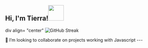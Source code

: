 


<!---
flgirl813/flgirl813 is a ✨ special ✨ repository because its `README.md` (this file) appears on your GitHub profile.
You can click the Preview link to take a look at your changes.
--->

<h2> Hi, I'm Tierra!<img src="https://media3.giphy.com/media/Wj7lNjMNDxSmc/giphy.gif?cid=ecf05e47afwx9zxo8cvazpn1z8sntp9npu9zmwpdxoy5tyhc&rid=giphy.gif&ct=g" width="50"></h2>

div align= "center"
![GitHub Streak](http://github-readme-streak-stats.herokuapp.com?user=flgirl813)
</div>
💞️ I’m looking to collaborate on projects working with Javascript
---

